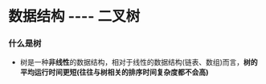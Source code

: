 # 数据结构 ---- 二叉树

### 什么是树

- 树是一种**非线性**的数据结构，相对于线性的数据结构(链表、数组)而言，**树的平均运行时间更短(往往与树相关的排序时间复杂度都不会高)**

